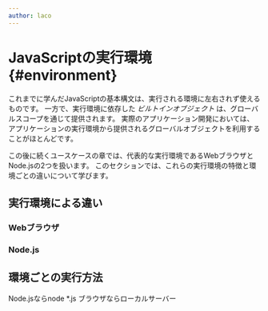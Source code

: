 ```yaml
---
author: laco
---
```


# JavaScriptの実行環境 {#environment}

これまでに学んだJavaScriptの基本構文は、実行される環境に左右されず使えるものです。
一方で、実行環境に依存した *ビルトインオブジェクト* は、グローバルスコープを通じて提供されます。
実際のアプリケーション開発においては、アプリケーションの実行環境から提供されるグローバルオブジェクトを利用することがほとんどです。

この後に続くユースケースの章では、代表的な実行環境であるWebブラウザとNode.jsの2つを扱います。
このセクションでは、これらの実行環境の特徴と環境ごとの違いについて学びます。

## 実行環境による違い

### Webブラウザ

### Node.js

## 環境ごとの実行方法

Node.jsならnode *.js
ブラウザならローカルサーバー

